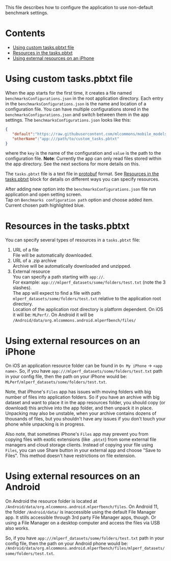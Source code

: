 
This file describes how to configure the application to use non-default benchmark settings.

# Contents

* [Using custom tasks.pbtxt file](#using-custom-taskspbtxt-file)
* [Resources in the tasks.pbtxt](#resources-in-the-taskspbtxt)
* [Using external resources on an iPhone](#using-external-resources-on-an-iphone)

# Using custom tasks.pbtxt file

When the app starts for the first time, it creates a file named `benchmarksConfigurations.json` 
in the root application directory.
Each entry in the `benchmarksConfigurations.json` is the name and location of a configuration file.
You can have multiple configurations stored in the `benchmarksConfigurations.json` and switch 
between them in the app settings. 
The `benchmarksConfigurations.json` looks like this:
```json
{
   "default":"https://raw.githubusercontent.com/mlcommons/mobile_models/main/v1_0/assets/tasks_v2.pbtxt",
   "otherName":"app:///path/to/custom_tasks.pbtxt" 
}
```
where the `key` is the name of the configuration and `value` is the path to the configuration file.
**Note**: Currently the app can only read files stored within the app directory. 
See the next sections for more details on this.

The `tasks.pbtxt` file is a text file in [protobuf](https://developers.google.com/protocol-buffers) format.
See [Resources in the tasks.pbtxt](#resources-in-the-taskspbtxt) block
for details on different ways you can specify resources.

After adding new option into the `benchmarksConfigurations.json` file
run application and open setting screen.  
Tap on `Benchmarks configuration path` option
and choose added item. Current chosen path highlighted blue.

# Resources in the tasks.pbtxt

You can specify several types of resources in a `tasks.pbtxt` file:
1. URL of a file  
File will be automatically downloaded.
2. URL of a .zip archive  
Archive will be automatically downloaded and unzipped.
3. External resource  
You can specify a path starting with `app://`.  
For example: `app:///mlperf_datasets/some/folders/test.txt` (note the 3 slashes).  
The app will expect to find a file with path `mlperf_datasets/some/folders/test.txt`
relative to the application root directory.  
Location of the application root directory is platform dependent.
On iOS it will be: `MLPerf/`. On Android it will be `/Android/data/org.mlcommons.android.mlperfbench/files/`

# Using external resources on an iPhone

On iOS an application resource folder can be found in `On My iPhone` -> `<app name>`.
So, if you have `app:///mlperf_datasets/some/folders/test.txt` path in your config file,
then the path on your iPhone would be: `MLPerf/mlperf_datasets/some/folders/test.txt`.

Note, that iPhone's `Files` app has issues with moving folders with big number of files into application folders.
So if you have an archive with big dataset and want to place it in the app resources folder,
you should copy (or download) this archive into the app folder, and then unpack it in place.
Unpacking may also be unstable, when your archive contains dozens of thousands of files,
but you shouldn't have any issues if you don't touch your phone while unpacking is in progress.

Also note, that sometimes iPhone's `Files` app may prevent you from copying files with exotic extensions (like `.pbtxt`)
from some external file managers and cloud storage clients.
Instead of copying your file using `Files`, you can use Share button in your external app and choose "Save to Files".
This method doesn't have restrictions on file extension.

# Using external resources on an Android

On Android the resource folder is located at `/Android/data/org.mlcommons.android.mlperfbench/files`.
On Android 11, the folder `/Android/data/` is inaccessible using the default File Manager app. 
It stills accessible through 3rd party File Manager apps, though. 
Or using a File Manager on a desktop computer and access the files via USB also works.

So, if you have `app:///mlperf_datasets/some/folders/test.txt` path in your config file,
then the path on your Android phone would be:
`/Android/data/org.mlcommons.android.mlperfbench/files/mlperf_datasets/some/folders/test.txt`.
